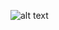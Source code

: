 ![alt text]([https://github.com/GabrielGSF/lost-letra/assets/main/exemle.png?raw=true](https://github.com/GabrielGSF/lost-letra/blob/main/assets/exemple.PNG))
